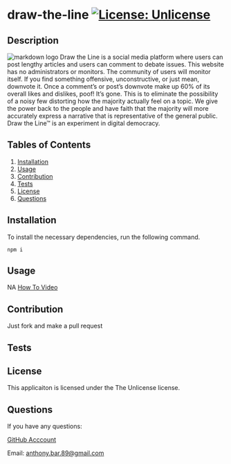 
  # draw-the-line [![License: Unlicense](https://img.shields.io/badge/license-Unlicense-blue.svg)](http://unlicense.org/)
  ## Description
  ![markdown logo](./homepage-screenshot.png)
  Draw the Line is a social media platform where users can post lengthy articles and users can comment to debate issues. This website has no administrators or monitors. The community of users will monitor itself. If you find something offensive, unconstructive, or just mean, downvote it. Once a comment’s or post’s downvote make up 60% of its overall likes and dislikes, poof! It’s gone. This is to eliminate the possibility of a noisy few distorting how the majority actually feel on a topic. We give the power back to the people and have faith that the majority will more accurately express a narrative that is representative of the general public. Draw the Line™ is an experiment in digital democracy.
  ## Tables of Contents
  1. [Installation](#installation)
  2. [Usage](#usage)
  3. [Contribution](#contribution)
  4. [Tests](#tests)
  5. [License](#license)
  6. [Questions](#questions)
  ## Installation
  To install the necessary dependencies, run the following command.
  ```
  npm i
  ```
  ## Usage
  NA [How To Video](NA)
  ## Contribution
  Just fork and make a pull request
  ## Tests

  ## License 
  This applicaiton is licensed under the The Unlicense license.
  ## Questions
  If you have any questions:

  [GitHub Acccount](https://github.com/abarragan89)

  Email: anthony.bar.89@gmail.com
